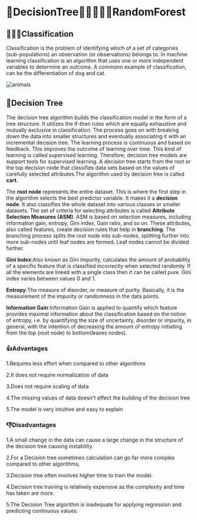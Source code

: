 # 🌳DecisionTree🌲🌳🌲🌳🌲RandomForest

<h2> 🌳🌱🍄Classification</h2>
<p> Classification is the problem of identifying which of a set of categories (sub-populations) an observation (or observations) belongs to. In machine 
  learning classification is an algorithm that uses one or more independent variables to determine an outcome. A commonn example of classification, 
  can be the differentiation of dog and cat.</p>
  <img alt="animals" scr="https://imgs.search.brave.com/IAZHjV_evwrVtFbHMO4hMTf75n7CcxKVw8E0e2RA-9k/rs:fit:844:225:1/g:ce/aHR0cHM6Ly90c2Uy/Lm1tLmJpbmcubmV0/L3RoP2lkPU9JUC5J/Z1VHdEl1UVBmYklB/V1lSQmtIal9BSGFF/SyZwaWQ9QXBp">
  
  <h2> 🌳Decision Tree</h2>
  <p>The decision tree algorithm builds the classification model in the form of a tree structure. It utilizes the if-then rules which are equally 
  exhaustive and mutually exclusive in classification. The process goes on with breaking down the data into smaller structures and eventually associating it 
  with an incremental decision tree. The learning process is continuous and based on feedback. This improves the outcome of learning over time. This kind 
  of learning is called supervised learning. Therefore, decision tree models are support tools for supervised learning. A decision tree starts from the 
  root or the top decision node that classifies data sets based on the values of carefully selected attributes.The algorithm used by decision tree is called <b>cart</b>.</p>
  
  <p>The <b>root node</b> represents the entire dataset. This is where the first step in the algorithm selects the best predictor variable. It makes it a 
  <b>decision node</b>. It also classifies the whole dataset into various classes or smaller datasets. The set of criteria for selecting attributes is 
  called <b>Attribute Selection Measures (ASM)</b>. ASM is based on selection measures, including information gain, entropy, Gini index, Gain ratio, and so on. 
  These attributes, also called features, create decision rules that help in <b>branching</b>. The branching process splits the root node into sub-nodes, splitting 
  further into more sub-nodes until leaf nodes are formed. Leaf nodes cannot be divided further.</p>
  
  <p><b>Gini Index</b>:Also known as Gini impurity, calculates the amount of probability of a specific feature that is classified incorrectly when selected 
  randomly. If all the elements are linked with a single class then it can be called pure. Gini index varies between values 0 and 1.</p>
  
  <p><b>Entropy</b>:The measure of disorder, or measure of purity. Basically, it is the measurement of the impurity or randomness in the data points.</p>
  
  <p><b>Information Gain</b>:Information Gain is applied to quantify which feature provides maximal information about the classification based on the 
  notion of entropy, i.e. by quantifying the size of uncertainty, disorder or impurity, in general, with the intention of decreasing the amount of entropy 
  initiating from the top (root node) to bottom(leaves nodes).</p>
  
  <h3> 👍Advantages </h3>
  <p>1.Requires less effort when compared to other algorithms</p>
  <p>2.It does not require normalization of data</p>
  <p>3.Does not require scaling of data</p>
  <p>4.The missing values of data doesn't effect the building of the decision tree</p>
  <p>5.The model is very intuitive and easy to explain </p>
  
  <h3> 👎Disadvantages </h3>
  <p>1.A small change in the data can cause a large change in the structure of the decision tree causing instability.</p>
  <p>2.For a Decision tree sometimes calculation can go far more complex compared to other algorithms.</p>
  <p>3.Decision tree often involves higher time to train the model.</p>
  <p>4.Decision tree training is relatively expensive as the complexity and time has taken are more.</p>
  <p>5.The Decision Tree algorithm is inadequate for applying regression and predicting continuous values.</p>
  
  
  
